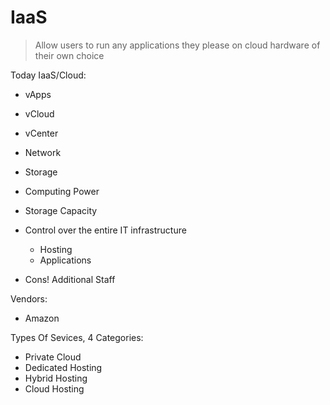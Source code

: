 # IaaS

> Allow users to run any applications they please on cloud hardware of their own choice

Today IaaS/Cloud:

- vApps
- vCloud
- vCenter
- Network
- Storage

- Computing Power
- Storage Capacity
- Control over the entire IT infrastructure
  - Hosting
  - Applications
- Cons! Additional Staff

Vendors:

- Amazon

Types Of Sevices, 4 Categories:

- Private Cloud
- Dedicated Hosting
- Hybrid Hosting
- Cloud Hosting